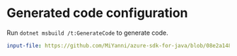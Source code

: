 # Generated code configuration

Run `dotnet msbuild /t:GenerateCode` to generate code.

``` yaml
input-file: https://github.com/MiYanni/azure-sdk-for-java/blob/08e2a148900e23dd015a973721d2b2acb395601f/sdk/schemaregistry/azure-data-schemaregistry/swagger/swagger.json
```
